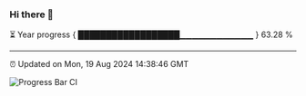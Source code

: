 ### Hi there 👋

⏳ Year progress { ██████████████████▁▁▁▁▁▁▁▁▁▁▁▁ } 63.28 %

---

⏰ Updated on Mon, 19 Aug 2024 14:38:46 GMT

![Progress Bar CI](https://github.com/IshwaranRudhara/GIT-ACTION/workflows/Progress%20Bar%20CI/badge.svg)
